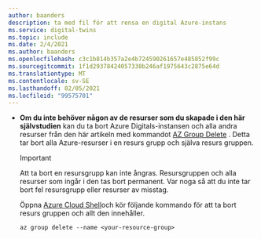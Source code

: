 ```yaml
---
author: baanders
description: ta med fil för att rensa en digital Azure-instans
ms.service: digital-twins
ms.topic: include
ms.date: 2/4/2021
ms.author: baanders
ms.openlocfilehash: c3c1b814b357a2e4b724590261657e485852f99c
ms.sourcegitcommit: 1f1d29378424057338b246af1975643c2875e64d
ms.translationtype: MT
ms.contentlocale: sv-SE
ms.lasthandoff: 02/05/2021
ms.locfileid: "99575701"
---
```

* **Om du inte behöver någon av de resurser som du skapade i den här självstudien** kan du ta bort Azure Digitals-instansen och alla andra resurser från den här artikeln med kommandot [AZ Group Delete](/cli/azure/group?preserve-view=true&view=azure-cli-latest#az-group-delete) . Detta tar bort alla Azure-resurser i en resurs grupp och själva resurs gruppen.
    
    > [!IMPORTANT]
    > Att ta bort en resursgrupp kan inte ångras. Resursgruppen och alla resurser som ingår i den tas bort permanent. Var noga så att du inte tar bort fel resursgrupp eller resurser av misstag.
    
    Öppna [Azure Cloud Shell](https://shell.azure.com)och kör följande kommando för att ta bort resurs gruppen och allt den innehåller.
    
    ```azurecli-interactive
    az group delete --name <your-resource-group>
    ```